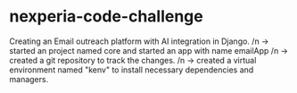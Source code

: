# nexperia-code-challenge
Creating an Email outreach platform with AI integration in Django. /n
 -> started an project named core and started an app with name emailApp /n
 -> created a git repository to track the changes. /n
 -> created a virtual environment named "kenv" to install necessary dependencies and managers.

